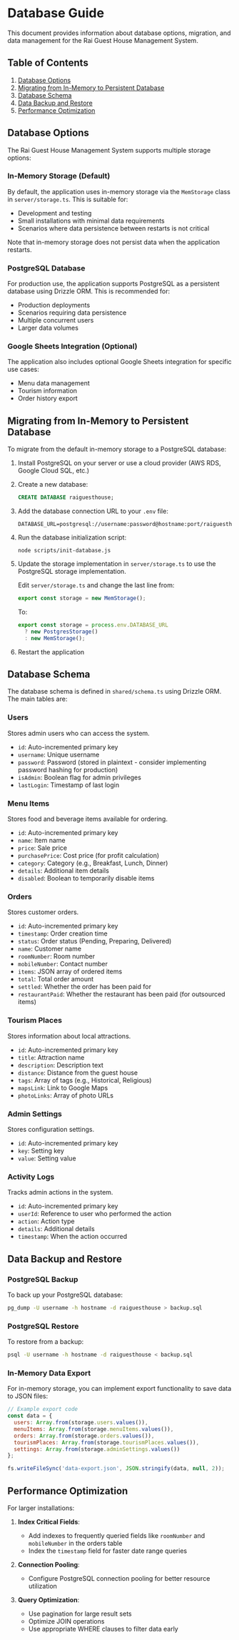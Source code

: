 # Database Guide

This document provides information about database options, migration, and data management for the Rai Guest House Management System.

## Table of Contents

1. [Database Options](#database-options)
2. [Migrating from In-Memory to Persistent Database](#migrating-from-in-memory-to-persistent-database)
3. [Database Schema](#database-schema)
4. [Data Backup and Restore](#data-backup-and-restore)
5. [Performance Optimization](#performance-optimization)

## Database Options

The Rai Guest House Management System supports multiple storage options:

### In-Memory Storage (Default)

By default, the application uses in-memory storage via the `MemStorage` class in `server/storage.ts`. This is suitable for:

- Development and testing
- Small installations with minimal data requirements
- Scenarios where data persistence between restarts is not critical

Note that in-memory storage does not persist data when the application restarts.

### PostgreSQL Database

For production use, the application supports PostgreSQL as a persistent database using Drizzle ORM. This is recommended for:

- Production deployments
- Scenarios requiring data persistence
- Multiple concurrent users
- Larger data volumes

### Google Sheets Integration (Optional)

The application also includes optional Google Sheets integration for specific use cases:

- Menu data management
- Tourism information
- Order history export

## Migrating from In-Memory to Persistent Database

To migrate from the default in-memory storage to a PostgreSQL database:

1. Install PostgreSQL on your server or use a cloud provider (AWS RDS, Google Cloud SQL, etc.)

2. Create a new database:
   ```sql
   CREATE DATABASE raiguesthouse;
   ```

3. Add the database connection URL to your `.env` file:
   ```
   DATABASE_URL=postgresql://username:password@hostname:port/raiguesthouse
   ```

4. Run the database initialization script:
   ```
   node scripts/init-database.js
   ```

5. Update the storage implementation in `server/storage.ts` to use the PostgreSQL storage implementation. 

   Edit `server/storage.ts` and change the last line from:
   ```typescript
   export const storage = new MemStorage();
   ```
   
   To:
   ```typescript
   export const storage = process.env.DATABASE_URL 
     ? new PostgresStorage() 
     : new MemStorage();
   ```

6. Restart the application

## Database Schema

The database schema is defined in `shared/schema.ts` using Drizzle ORM. The main tables are:

### Users
Stores admin users who can access the system.
- `id`: Auto-incremented primary key
- `username`: Unique username
- `password`: Password (stored in plaintext - consider implementing password hashing for production)
- `isAdmin`: Boolean flag for admin privileges
- `lastLogin`: Timestamp of last login

### Menu Items
Stores food and beverage items available for ordering.
- `id`: Auto-incremented primary key
- `name`: Item name
- `price`: Sale price
- `purchasePrice`: Cost price (for profit calculation)
- `category`: Category (e.g., Breakfast, Lunch, Dinner)
- `details`: Additional item details
- `disabled`: Boolean to temporarily disable items

### Orders
Stores customer orders.
- `id`: Auto-incremented primary key
- `timestamp`: Order creation time
- `status`: Order status (Pending, Preparing, Delivered)
- `name`: Customer name
- `roomNumber`: Room number
- `mobileNumber`: Contact number
- `items`: JSON array of ordered items
- `total`: Total order amount
- `settled`: Whether the order has been paid for
- `restaurantPaid`: Whether the restaurant has been paid (for outsourced items)

### Tourism Places
Stores information about local attractions.
- `id`: Auto-incremented primary key
- `title`: Attraction name
- `description`: Description text
- `distance`: Distance from the guest house
- `tags`: Array of tags (e.g., Historical, Religious)
- `mapsLink`: Link to Google Maps
- `photoLinks`: Array of photo URLs

### Admin Settings
Stores configuration settings.
- `id`: Auto-incremented primary key
- `key`: Setting key
- `value`: Setting value

### Activity Logs
Tracks admin actions in the system.
- `id`: Auto-incremented primary key
- `userId`: Reference to user who performed the action
- `action`: Action type
- `details`: Additional details
- `timestamp`: When the action occurred

## Data Backup and Restore

### PostgreSQL Backup

To back up your PostgreSQL database:

```bash
pg_dump -U username -h hostname -d raiguesthouse > backup.sql
```

### PostgreSQL Restore

To restore from a backup:

```bash
psql -U username -h hostname -d raiguesthouse < backup.sql
```

### In-Memory Data Export

For in-memory storage, you can implement export functionality to save data to JSON files:

```javascript
// Example export code
const data = {
  users: Array.from(storage.users.values()),
  menuItems: Array.from(storage.menuItems.values()),
  orders: Array.from(storage.orders.values()),
  tourismPlaces: Array.from(storage.tourismPlaces.values()),
  settings: Array.from(storage.adminSettings.values())
};

fs.writeFileSync('data-export.json', JSON.stringify(data, null, 2));
```

## Performance Optimization

For larger installations:

1. **Index Critical Fields**:
   - Add indexes to frequently queried fields like `roomNumber` and `mobileNumber` in the orders table
   - Index the `timestamp` field for faster date range queries

2. **Connection Pooling**:
   - Configure PostgreSQL connection pooling for better resource utilization

3. **Query Optimization**:
   - Use pagination for large result sets
   - Optimize JOIN operations
   - Use appropriate WHERE clauses to filter data early